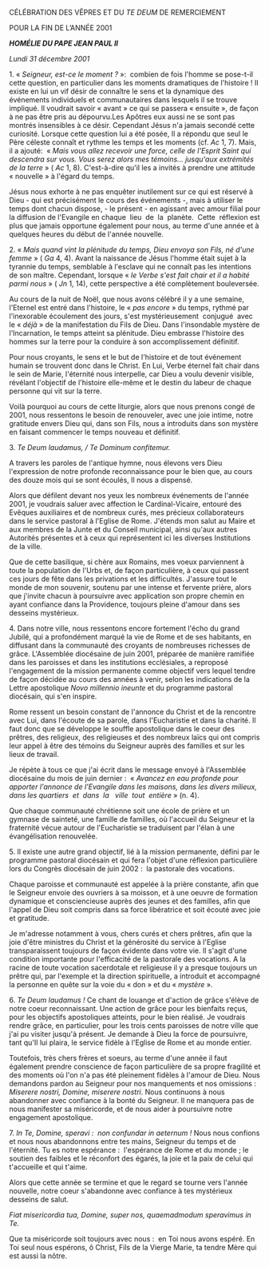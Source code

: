 CÉLÉBRATION DES VÊPRES ET DU *TE DEUM* DE REMERCIEMENT

POUR LA FIN DE L’ANNÉE 2001

***HOMÉLIE DU PAPE JEAN PAUL II***

*Lundi 31 décembre 2001*

1. « *Seigneur, est-ce le moment ?* »:  combien de fois l'homme se pose-t-il cette question, en particulier dans les moments dramatiques de l'histoire ! Il existe en lui un vif désir de connaître le sens et la dynamique des événements individuels et communautaires dans lesquels il se trouve impliqué. Il voudrait savoir « avant » ce qui se passera « ensuite », de façon à ne pas être pris au dépourvu.Les Apôtres eux aussi ne se sont pas montrés insensibles à ce désir. Cependant Jésus n'a jamais secondé cette curiosité. Lorsque cette question lui a été posée, Il a répondu que seul le Père céleste connaît et rythme les temps et les moments (cf. *Ac* 1, 7). Mais, il a ajouté:  « *Mais vous allez recevoir une force, celle de l'Esprit Saint qui descendra sur vous. Vous serez alors mes témoins... jusqu'aux extrémités de la terre* » ( *Ac* 1, 8). C'est-à-dire qu'il les a invités à prendre une attitude « nouvelle » à l'égard du temps.

Jésus nous exhorte à ne pas enquêter inutilement sur ce qui est réservé à Dieu - qui est précisément le cours des événements -, mais à utiliser le temps dont chacun dispose, - le présent - en agissant avec amour filial pour la diffusion de l'Evangile en chaque  lieu  de  la  planète.  Cette  réflexion est plus que jamais opportune également pour nous, au terme d'une année et à quelques heures du début de l'année nouvelle.

2. « *Mais quand vint la plénitude du temps, Dieu envoya son Fils, né d'une femme* » ( *Ga* 4, 4). Avant la naissance de Jésus l'homme était sujet à la tyrannie du temps, semblable à l'esclave qui ne connaît pas les intentions de son maître. Cependant, lorsque « *le Verbe s'est fait chair et il a habité parmi nous* » ( *Jn* 1, 14), cette perspective a été complètement bouleversée.

Au cours de la nuit de Noël, que nous avons célébré il y a une semaine, l'Eternel est entré dans l'histoire, le « *pas encore* » du temps, rythmé par l'inexorable écoulement des jours, s'est mystérieusement  conjugué  avec  le « *déjà* » de la manifestation du Fils de Dieu. Dans l'insondable mystère de l'Incarnation, le temps atteint sa plénitude. Dieu embrasse l'histoire des hommes sur la terre pour la conduire à son accomplissement définitif.

Pour nous croyants, le sens et le but de l'histoire et de tout événement humain se trouvent donc dans le Christ. En Lui, Verbe éternel fait chair dans le sein de Marie, l'éternité nous interpelle, car Dieu a voulu devenir visible, révélant l'objectif de l'histoire elle-même et le destin du labeur de chaque personne qui vit sur la terre.

Voilà pourquoi au cours de cette liturgie, alors que nous prenons congé de 2001, nous ressentons le besoin de renouveler, avec une joie intime, notre gratitude envers Dieu qui, dans son Fils, nous a introduits dans son mystère en faisant commencer le temps nouveau et définitif.

3. *Te Deum laudamus, / Te Dominum confitemur.*

A travers les paroles de l'antique hymne, nous élevons vers Dieu l'expression de notre profonde reconnaissance pour le bien que, au cours des douze mois qui se sont écoulés, Il nous a dispensé.

Alors que défilent devant nos yeux les nombreux événements de l'année 2001, je voudrais saluer avec affection le Cardinal-Vicaire, entouré des Evêques auxiliaires et de nombreux curés, mes précieux collaborateurs dans le service pastoral à l'Eglise de Rome. J'étends mon salut au Maire et aux membres de la Junte et du Conseil municipal, ainsi qu'aux autres Autorités présentes et à ceux qui représentent ici les diverses Institutions de la ville.

Que de cette basilique, si chère aux Romains, mes voeux parviennent à toute la population de l'Urbs et, de façon particulière, à ceux qui passent ces jours de fête dans les privations et les difficultés. J'assure tout le monde de mon souvenir, soutenu par une intense et fervente prière, alors que j'invite chacun à poursuivre avec application son propre chemin en ayant confiance dans la Providence, toujours pleine d'amour dans ses desseins mystérieux.

4. Dans notre ville, nous ressentons encore fortement l'écho du grand Jubilé, qui a profondément marqué la vie de Rome et de ses habitants, en diffusant dans la communauté des croyants de nombreuses richesses de grâce. L'Assemblée diocésaine de juin 2001, préparée de manière ramifiée dans les paroisses et dans les institutions ecclésiales, a reproposé l'engagement de la mission permanente comme objectif vers lequel tendre de façon décidée au cours des années à venir, selon les indications de la Lettre apostolique *Novo millennio ineunte* et du programme pastoral diocésain, qui s'en inspire.

Rome ressent un besoin constant de l'annonce du Christ et de la rencontre avec Lui, dans l'écoute de sa parole, dans l'Eucharistie et dans la charité. Il faut donc que se développe le souffle apostolique dans le coeur des prêtres, des religieux, des religieuses et des nombreux laïcs qui ont compris leur appel à être des témoins du Seigneur auprès des familles et sur les lieux de travail.

Je répète à tous ce que j'ai écrit dans le message envoyé à l'Assemblée diocésaine du mois de juin dernier :  « *Avancez en eau profonde pour apporter l'annonce de l'Evangile dans les maisons, dans les divers milieux, dans les quartiers  et  dans  la   ville  tout  entière* » (n. 4).

Que chaque communauté chrétienne soit une école de prière et un gymnase de sainteté, une famille de familles, où l'accueil du Seigneur et la fraternité vécue autour de l'Eucharistie se traduisent par l'élan à une évangélisation renouvelée.

5. Il existe une autre grand objectif, lié à la mission permanente, défini par le programme pastoral diocésain et qui fera l'objet d'une réflexion particulière lors du Congrès diocésain de juin 2002 :  la pastorale des vocations.

Chaque paroisse et communauté est appelée à la prière constante, afin que le Seigneur envoie des ouvriers à sa moisson, et à une oeuvre de formation dynamique et consciencieuse auprès des jeunes et des familles, afin que l'appel de Dieu soit compris dans sa force libératrice et soit écouté avec joie et gratitude.

Je m'adresse notamment à vous, chers curés et chers prêtres, afin que la joie d'être ministres du Christ et la générosité du service à l'Eglise transparaissent toujours de façon évidente dans votre vie. Il s'agit d'une condition importante pour l'efficacité de la pastorale des vocations. A la racine de toute vocation sacerdotale et religieuse il y a presque toujours un prêtre qui, par l'exemple et la direction spirituelle, a introduit et accompagné la personne en quête sur la voie du « don » et du « *mystère* ».

6. *Te Deum laudamus !* Ce chant de louange et d'action de grâce s'élève de notre coeur reconnaissant. Une action de grâce pour les bienfaits reçus, pour les objectifs apostoliques atteints, pour le bien réalisé. Je voudrais rendre grâce, en particulier, pour les trois cents paroisses de notre ville que j'ai pu visiter jusqu'à présent. Je demande à Dieu la force de poursuivre, tant qu'Il lui plaira, le service fidèle à l'Eglise de Rome et au monde entier.

Toutefois, très chers frères et soeurs, au terme d'une année il faut également prendre conscience de façon particulière de sa propre fragilité et des moments où l'on n'a pas été pleinement fidèles à l'amour de Dieu. Nous demandons pardon au Seigneur pour nos manquements et nos omissions :  *Miserere nostri, Domine, miserere nostri*. Nous continuons à nous abandonner avec confiance à la bonté du Seigneur. Il ne manquera pas de nous manifester sa miséricorde, et de nous aider à poursuivre notre engagement apostolique.

7. *In Te, Domine, speravi :  non confundar in aeternum !* Nous nous confions et nous nous abandonnons entre tes mains, Seigneur du temps et de l'éternité. Tu es notre espérance :  l'espérance de Rome et du monde ; le soutien des faibles et le réconfort des égarés, la joie et la paix de celui qui t'accueille et qui t'aime.

Alors que cette année se termine et que le regard se tourne vers l'année nouvelle, notre coeur s'abandonne avec confiance à tes mystérieux desseins de salut.

*Fiat misericordia tua, Domine, super nos, quaemadmodum speravimus in Te.*

Que ta miséricorde soit toujours avec nous :  en Toi nous avons espéré. En Toi seul nous espérons, ô Christ, Fils de la Vierge Marie, ta tendre Mère qui est aussi la nôtre.